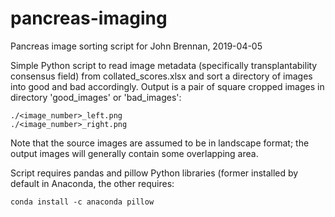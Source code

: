 # pancreas-imaging
Pancreas image sorting script for John Brennan, 2019-04-05

Simple Python script to read image metadata (specifically transplantability consensus field) from collated_scores.xlsx and sort a directory of images into good and bad accordingly.  Output is a pair of square cropped images in directory 'good_images' or 'bad_images':

```
./<image_number>_left.png 
./<image_number>_right.png  
```

Note that the source images are assumed to be in landscape format; the output images will generally contain some overlapping area.

Script requires pandas and pillow Python libraries (former installed by default in Anaconda, the other requires:

```
conda install -c anaconda pillow
```


